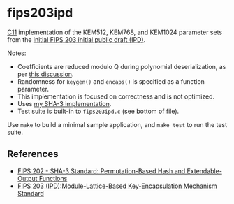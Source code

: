# fips203ipd

[C11][] implementation of the KEM512, KEM768, and KEM1024 parameter sets
from the [initial FIPS 203 initial public draft (IPD)][fips203ipd].

Notes:

- Coefficients are reduced modulo Q during polynomial deserialization, as per
  [this discussion][pqc-forum-decode-comment].
- Randomness for `keygen()` and `encaps()` is specified as a function
  parameter.
- This implementation is focused on correctness and is not optimized.
- Uses [my SHA-3 implementation][sha3-mine].
- Test suite is built-in to `fips203ipd.c` (see bottom of file).

Use `make` to build a minimal sample application, and `make test` to run
the test suite.

## References

* [FIPS 202 - SHA-3 Standard: Permutation-Based Hash and Extendable-Output Functions][fips202]
* [FIPS 203 (IPD):Module-Lattice-Based Key-Encapsulation Mechanism Standard][fips203ipd]

[c11]: https://en.wikipedia.org/wiki/C11_(C_standard_revision)
  "ISO/IEC 9899:2011"
[SHA-3]: https://en.wikipedia.org/wiki/SHA-3
  "Secure Hash Algorithm 3"
[sha3-mine]: https://github.com/pablotron/sha3
  "My FIPS 202 (SHA-3) implementation."
[fips203ipd]: https://csrc.nist.gov/pubs/fips/203/ipd
  "FIPS 203 (Initial Public Draft): Module-Lattice-Based Key-Encapsulation Mechanism Standard"
[fips202]: https://csrc.nist.gov/pubs/fips/202/final
  "SHA-3 Standard: Permutation-Based Hash and Extendable-Output Functions"
[pqc-forum-decode-comment]: https://groups.google.com/a/list.nist.gov/d/msgid/pqc-forum/ZRQvPT7kQ51NIRyJ%40disp3269
  "pqc-forum mailing list discussion about reducing coefficients modulo Q during deserialization."
